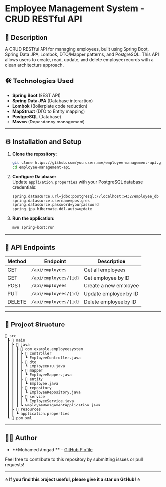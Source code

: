 # Employee Management System - CRUD RESTful API

## 📌 Description
A CRUD RESTful API for managing employees, built using Spring Boot, Spring Data JPA, Lombok, DTO/Mapper patterns, and PostgreSQL. This API allows users to create, read, update, and delete employee records with a clean architecture approach.

## 🛠️ Technologies Used
- **Spring Boot** (REST API)
- **Spring Data JPA** (Database interaction)
- **Lombok** (Boilerplate code reduction)
- **MapStruct** (DTO to Entity mapping)
- **PostgreSQL** (Database)
- **Maven** (Dependency management)

---

## ⚙️ Installation and Setup
1. **Clone the repository:**  
   ```bash
   git clone https://github.com/yourusername/employee-management-api.git
   cd employee-management-api
   ```
2. **Configure Database:**  
   Update `application.properties` with your PostgreSQL database credentials:
   ```properties
   spring.datasource.url=jdbc:postgresql://localhost:5432/employee_db
   spring.datasource.username=postgres
   spring.datasource.password=yourpassword
   spring.jpa.hibernate.ddl-auto=update
   ```
3. **Run the application:**  
   ```bash
   mvn spring-boot:run
   ```
---

## 🚀 API Endpoints
| Method | Endpoint                | Description                |
|--------|-----------------------|----------------------------|
| GET    | `/api/employees`      | Get all employees         |
| GET    | `/api/employees/{id}` | Get employee by ID        |
| POST   | `/api/employees`      | Create a new employee     |
| PUT    | `/api/employees/{id}` | Update employee by ID     |
| DELETE | `/api/employees/{id}` | Delete employee by ID     |

---

## 📂 Project Structure
```
📁 src
 ┣ 📂 main
 ┃ ┣ 📂 java
 ┃ ┃ ┣ 📂 com.example.employeesystem
 ┃ ┃ ┃ ┣ 📂 controller
 ┃ ┃ ┃ ┃ ┗ EmployeeController.java
 ┃ ┃ ┃ ┣ 📂 dto
 ┃ ┃ ┃ ┃ ┗ EmployeeDTO.java
 ┃ ┃ ┃ ┣ 📂 mapper
 ┃ ┃ ┃ ┃ ┗ EmployeeMapper.java
 ┃ ┃ ┃ ┣ 📂 entity
 ┃ ┃ ┃ ┃ ┗ Employee.java
 ┃ ┃ ┃ ┣ 📂 repository
 ┃ ┃ ┃ ┃ ┗ EmployeeRepository.java
 ┃ ┃ ┃ ┣ 📂 service
 ┃ ┃ ┃ ┃ ┗ EmployeeService.java
 ┃ ┃ ┃ ┗ EmployeeManagementApplication.java
 ┃ ┣ 📂 resources
 ┃ ┃ ┗ application.properties
 ┗ 📄 pom.xml
```
---

## 🧑‍💻 Author
- **Mohamed Amgad ** - [GitHub Profile]([(https://github.com/mohamedamgad200)])

Feel free to contribute to this repository by submitting issues or pull requests!

---
**⭐ If you find this project useful, please give it a star on GitHub! ⭐**

